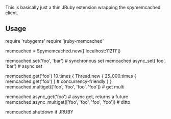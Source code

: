 This is basically just a thin JRuby extension wrapping the
spymemcached client.

Usage
-----

require 'rubygems'
require 'jruby-memcached'

memcached = Spymemcached.new(['localhost:11211'])

memcached.set('foo', 'bar') # synchronous set
memcached.async_set('foo', 'bar') # async set

memcached.get('foo')
10.times {
  Thread.new {
    25_000.times { memcached.get('foo') } # concurrency-friendly
  }
}
memcached.multiget(['foo', 'foo', 'foo', 'foo']) # get multi

memcached.async_get('foo') # async get, returns a future
memcached.async_multiget(['foo', 'foo', 'foo', 'foo']) # ditto

memcached.shutdown if JRUBY